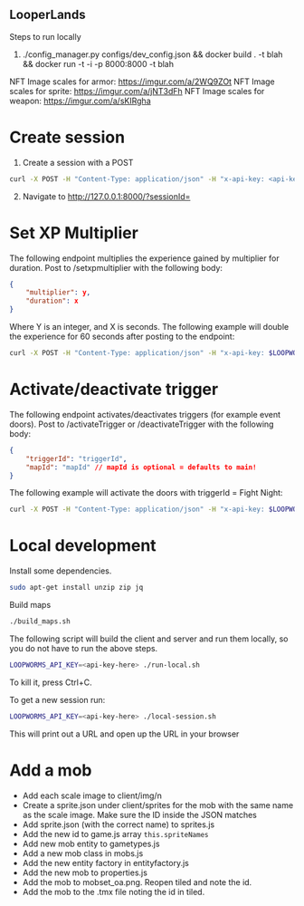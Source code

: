 ## LooperLands
Steps to run locally
1) ./config_manager.py configs/dev_config.json && docker build . -t blah && docker run -t -i -p 8000:8000 -t blah

NFT Image scales for armor: https://imgur.com/a/2WQ9ZOt
NFT Image scales for sprite: https://imgur.com/a/jNT3dFh
NFT Image scales for weapon: https://imgur.com/a/sKIRgha


# Create session
1) Create a session with a POST
```bash
curl -X POST -H "Content-Type: application/json" -H "x-api-key: <api-key-here>" -d '{"walletId": "0xd26053b502ce7865106c421d22532ba5d5567783", "nftId" : "0xc762bf80c40453b66f5eb91a99a5a84731c3cc83e1bcadaa9c62e2e59e19e4f6"}' http://127.0.0.1:8000/session
```
2) Navigate to http://127.0.0.1:8000/?sessionId=<sessionIdFromStep1>

# Set XP Multiplier
The following endpoint multiplies the experience gained by multiplier for duration.
Post to /setxpmultiplier with the following body:
```json
{
    "multiplier": y,
    "duration": x
}
```
Where Y is an integer, and X is seconds.
The following example will double the experience for 60 seconds after posting to the endpoint:
```bash
curl -X POST -H "Content-Type: application/json" -H "x-api-key: $LOOPWORMS_API_KEY" -d "{\"multiplier\": 2, \"duration\":60}" http://127.0.0.1:8000/setxpmultiplier
```
# Activate/deactivate trigger
The following endpoint activates/deactivates triggers (for example event doors).
Post to /activateTrigger or /deactivateTrigger with the following body:
```json
{
    "triggerId": "triggerId",
    "mapId": "mapId" // mapId is optional = defaults to main!
}
```
The following example will activate the doors with triggerId = Fight Night:
```bash
curl -X POST -H "Content-Type: application/json" -H "x-api-key: $LOOPWORMS_API_KEY" -d "{\"triggerId\": \"Fight Night\"}" http://127.0.0.1:8000/activateTrigger
```
# Local development
Install some dependencies.
```bash
sudo apt-get install unzip zip jq
```

Build maps
```bash
./build_maps.sh
```

The following script will build the client and server and run them locally, so you do not have to run the above steps.
```bash
LOOPWORMS_API_KEY=<api-key-here> ./run-local.sh
```
To kill it, press Ctrl+C.

To get a new session run:
```bash
LOOPWORMS_API_KEY=<api-key-here> ./local-session.sh
```
This will print out a URL and open up the URL in your browser


# Add a mob

* Add each scale image to client/img/n
* Create a sprite.json under client/sprites for the mob with the same name as the scale image. Make sure the ID inside the JSON matches
* Add sprite.json (with the correct name) to sprites.js
* Add the new id to game.js array `this.spriteNames`
* Add new mob entity to gametypes.js
* Add a new mob class in mobs.js
* Add the new entity factory in entityfactory.js
* Add the new mob to properties.js
* Add the mob to mobset_oa.png. Reopen tiled and note the id.
* Add the mob to the .tmx file noting the id in tiled. 